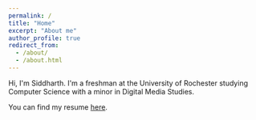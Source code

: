 ```yaml
---
permalink: /
title: "Home"
excerpt: "About me"
author_profile: true
redirect_from: 
  - /about/
  - /about.html
---
```


Hi, I'm Siddharth. I'm a freshman at the University of Rochester studying Computer Science with a minor in Digital Media Studies. 

You can find my resume [here](https://drive.google.com/file/d/1G4-0faQxiGSiUuLRaiiJTx_jNHTDSxjf/view?usp=sharing](https://docs.google.com/document/d/1d3ELXbMblf_XIy4bvAF7IFXBAoN_JqZE/edit?usp=sharing&ouid=110044745959161166474&rtpof=true&sd=true)https://docs.google.com/document/d/1d3ELXbMblf_XIy4bvAF7IFXBAoN_JqZE/edit?usp=sharing&ouid=110044745959161166474&rtpof=true&sd=true). 
